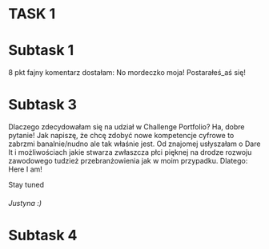 # TASK 1

# Subtask 1 
8 pkt fajny komentarz dostałam: No mordeczko moja! Postarałeś_aś się!
# Subtask 3 
Dlaczego zdecydowałam się na udział w Challenge Portfolio? Ha, dobre pytanie!
Jak napiszę, że chcę zdobyć nowe kompetencje cyfrowe to zabrzmi banalnie/nudno ale tak właśnie jest. Od znajomej usłyszałam o Dare It i możliwościach jakie stwarza zwłaszcza płci pięknej na drodze rozwoju zawodowego tudzież przebranżowienia jak w moim przypadku. Dlatego: Here I am!

Stay tuned 

###### _Justyna :)_

# Subtask 4
